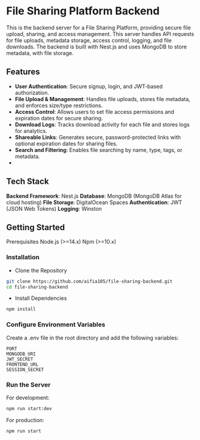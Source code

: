 # File Sharing Platform Backend
This is the backend server for a File Sharing Platform, providing secure file upload, sharing, and access management. This server handles API requests for file uploads, metadata storage, access control, logging, and file downloads. The backend is built with Nest.js and uses MongoDB to store metadata, with file storage.

## Features
- **User Authentication**: Secure signup, login, and JWT-based authorization.
- **File Upload & Management**: Handles file uploads, stores file metadata, and enforces size/type restrictions.
- **Access Control**: Allows users to set file access permissions and expiration dates for secure sharing.
- **Download Logs**: Tracks download activity for each file and stores logs for analytics.
- **Shareable Links**: Generates secure, password-protected links with optional expiration dates for sharing files.
- **Search and Filtering**: Enables file searching by name, type, tags, or metadata.
- 
## Tech Stack
**Backend Framework**: Nest.js
**Database**: MongoDB (MongoDB Atlas for cloud hosting)
**File Storage**: DigitalOcean Spaces
**Authentication**: JWT (JSON Web Tokens)
**Logging**: Winston

## Getting Started
Prerequisites
Node.js (>=14.x)
Npm (>=10.x)

### Installation
- Clone the Repository
```bash
git clone https://github.com/aifia105/file-sharing-backend.git
cd file-sharing-backend
```
- Install Dependencies
```bash
npm install
```
### Configure Environment Variables

Create a .env file in the root directory and add the following variables:


```dotenv
PORT
MONGODB_URI
JWT_SECRET
FRONTEND_URL
SESSION_SECRET
```
### Run the Server
For development:

```bash
npm run start:dev
```
For production:
```bash
npm run start
```
